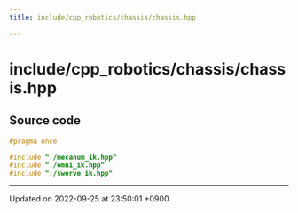 ```yaml
---
title: include/cpp_robotics/chassis/chassis.hpp

---
```


# include/cpp_robotics/chassis/chassis.hpp






## Source code

```cpp
#pragma once

#include "./mecanum_ik.hpp"
#include "./omni_ik.hpp"
#include "./swerve_ik.hpp"
```


-------------------------------

Updated on 2022-09-25 at 23:50:01 +0900
